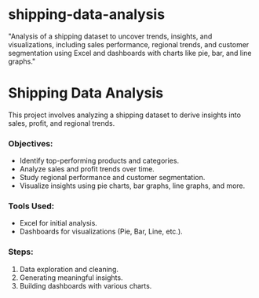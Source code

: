 # shipping-data-analysis
"Analysis of a shipping dataset to uncover trends, insights, and visualizations, including sales performance, regional trends, and customer segmentation using Excel and dashboards with charts like pie, bar, and line graphs."
# Shipping Data Analysis

This project involves analyzing a shipping dataset to derive insights into sales, profit, and regional trends. 

### Objectives:
- Identify top-performing products and categories.
- Analyze sales and profit trends over time.
- Study regional performance and customer segmentation.
- Visualize insights using pie charts, bar graphs, line graphs, and more.

### Tools Used:
- Excel for initial analysis.
- Dashboards for visualizations (Pie, Bar, Line, etc.).

### Steps:
1. Data exploration and cleaning.
2. Generating meaningful insights.
3. Building dashboards with various charts.
